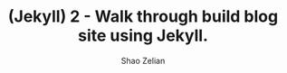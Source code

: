 ---
layout: post
author: Shao Zelian
title: (Jekyll) 2 - Walk through build blog site using Jekyll.
---